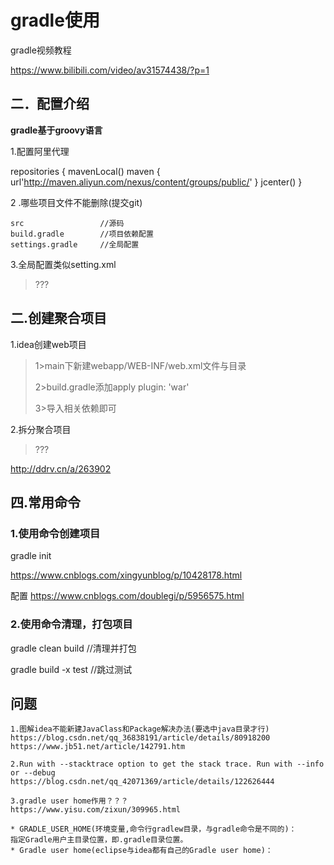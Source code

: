 # gradle使用

gradle视频教程 	

https://www.bilibili.com/video/av31574438/?p=1

## 二．配置介绍

**gradle基于groovy语言**

1.配置阿里代理

repositories {
	mavenLocal()
	maven { url'http://maven.aliyun.com/nexus/content/groups/public/' }
	jcenter()
}

2 .哪些项目文件不能删除(提交git)

```
src					//源码
build.gradle		//项目依赖配置
settings.gradle		//全局配置
```

3.全局配置类似setting.xml

> ???

## 二.创建聚合项目

1.idea创建web项目

>1>main下新建webapp/WEB-INF/web.xml文件与目录
>
>2>build.gradle添加apply plugin: 'war'
>
>3>导入相关依赖即可

2.拆分聚合项目

> ???

http://ddrv.cn/a/263902

## 四.常用命令

### 1.使用命令创建项目

gradle init 	

https://www.cnblogs.com/xingyunblog/p/10428178.html  

配置 https://www.cnblogs.com/doublegi/p/5956575.html

### 2.使用命令清理，打包项目

gradle clean build	//清理并打包

gradle build -x test	//跳过测试 

## 问题
```
1.图解idea不能新建JavaClass和Package解决办法(要选中java目录才行)
https://blog.csdn.net/qq_36838191/article/details/80918200
https://www.jb51.net/article/142791.htm

2.Run with --stacktrace option to get the stack trace. Run with --info or --debug
https://blog.csdn.net/qq_42071369/article/details/122626444

3.gradle user home作用？？？
https://www.yisu.com/zixun/309965.html

* GRADLE_USER_HOME(环境变量,命令行gradlew目录，与gradle命令是不同的)：
指定Gradle用户主目录位置，即.gradle目录位置。
* Gradle user home(eclipse与idea都有自己的Gradle user home)：
```